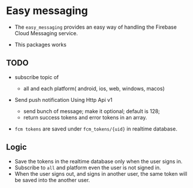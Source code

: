 # Easy messaging

- The `easy_messaging` provides an easy way of handling the Firebase Cloud Messaging service.

- This packages works 


## TODO

- subscribe topic of
  - all and each platform( android, ios, web, windows, macos)



- Send push notification Using Http Api v1
  - send bunch of message; make it optional; default is 128;
  - return success tokens and error tokens in an array.


- `fcm tokens` are saved under `fcm_tokens/{uid}` in realtime database.



## Logic

- Save the tokens in the realtime database only when the user signs in.
- Subscribe to `all` and platform even the user is not signed in.
- When the user signs out, and signs in another user, the same token will be saved into the another user.



